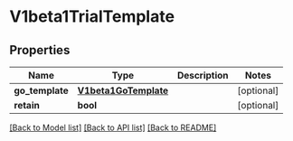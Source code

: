 # V1beta1TrialTemplate

## Properties
Name | Type | Description | Notes
------------ | ------------- | ------------- | -------------
**go_template** | [**V1beta1GoTemplate**](V1beta1GoTemplate.md) |  | [optional] 
**retain** | **bool** |  | [optional] 

[[Back to Model list]](../README.md#documentation-for-models) [[Back to API list]](../README.md#documentation-for-api-endpoints) [[Back to README]](../README.md)


